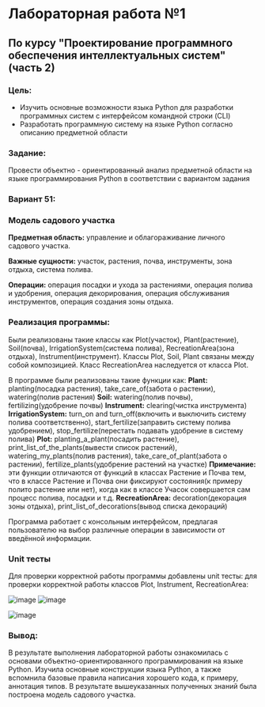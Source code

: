 # Лабораторная работа №1 #
## По курсу "Проектирование программного обеспечения интеллектуальных систем"(часть 2)

### Цель:
- Изучить основные возможности языка Python для разработки программных систем с интерфейсом командной строки (CLI)
- Разработать программную систему на языке Python согласно описанию предметной области

### Задание:
Провести объектно - ориентированный анализ предметной области на языке программирования Python в соответствии с вариантом задания

### Вариант 51:

### Модель садового участка


**Предметная область:** управление и облагораживание личного садового участка.

**Важные сущности:** участок, растения, почва, инструменты, зона отдыха, система полива.

**Операции:** операция посадки и ухода за растениями, операция полива и удобрения, операция декорирования, операция обслуживания инструментов, операция создания зоны отдыха.


### Реализация программы:

Были реализованы такие классы как Plot(участок), Plant(растение), Soil(почва), IrrigationSystem(система полива), RecreationArea(зона отдыха), Instrument(инструмент). Классы Plot, Soil, Plant связаны между собой композицией. Класс RecreationArea наследуется от класса Plot.

В программе были реализованы такие функции как:
**Plant:**  planting(посадка растения), take_care_of(забота о растении), watering(полив растения)
**Soil:** watering(полив почвы), fertilizing(удобрение почвы)
**Instrument:** clearing(чистка инструмента)
**IrrigationSystem:** turn_on and turn_off(включить и выключить систему полива соответственно), start_fertilize(заправить систему полива удобрением), stop_fertilize(перестать подавать удобрение в систему полива)
**Plot:** planting_a_plant(посадить растение), print_list_of_the_plants(вывести список растений), watering_my_plants(полив растения), take_care_of_plant(забота о растении), fertilize_plants(удобрение растений на участке) **Примечание:** эти функции отличаются от функций в классах Растение и Почва тем, что в классе Растение и Почва они фиксируют состояния(к примеру полито растение или нет), когда как в классе Учасок совершается сам процесс полива, посадки и т.д.
**RecreationArea:** decoration(декорация зоны отдыха), print_list_of_decorations(вывод списка декораций)


Программа работает с консольным интерфейсом, предлагая пользователю на выбор различные операции в зависимости от введённой информации.

### Unit тесты

Для проверки корректной работы программы добавлены unit тесты: для проверки корректной работы классов Plot, Instrument, RecreationArea:

![image]()
![image]()

![image]()




### Вывод:

В результате выполнения лабораторной работы ознакомилась с основами объектно-ориентированного программирования на языке Python. Изучила основные конструкции языка Python, а также вспомнила базовые правила написания хорошего кода, к примеру, аннотация типов. В результате вышеуказанных полученных знаний была построена модель садового участка.